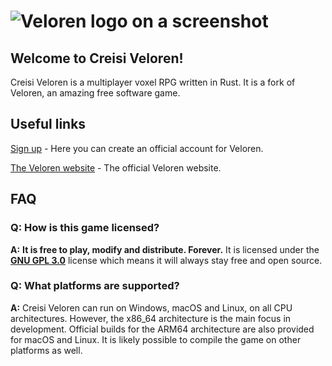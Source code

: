 # ![Veloren logo on a screenshot](https://cdn.discordapp.com/attachments/541307708146581519/712295605170602075/logo.png)

## Welcome to Creisi Veloren!

Creisi Veloren is a multiplayer voxel RPG written in Rust. It is a fork of Veloren, an amazing free software game.

## Useful links

[Sign up](https://veloren.net/account/) - Here you can create an official account for Veloren.

[The Veloren website](https://veloren.net/) - The official Veloren website.

## FAQ

### **Q:** How is this game licensed?

**A:** **It is free to play, modify and distribute. Forever.** It is licensed under the **[GNU GPL 3.0](https://www.gnu.org/licenses/gpl-3.0.txt)** license which means it will always stay free and open source.

### **Q:** What platforms are supported?

**A:** Creisi Veloren can run on Windows, macOS and Linux, on all CPU architectures. However, the x86_64 architecture is the main focus in development. Official builds for the ARM64 architecture are also provided for macOS and Linux. It is likely possible to compile the game on other platforms as well.
